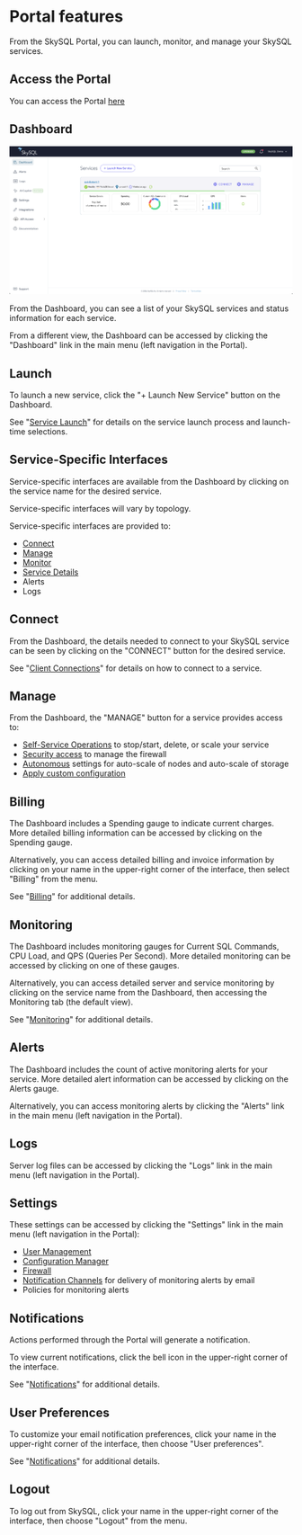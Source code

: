 # Portal features

From the SkySQL Portal, you can launch, monitor, and manage your SkySQL services.

## Access the Portal

You can access the Portal [here](https://app.skysql.com/dashboard)

## Dashboard

![dashboard](dashboard.png)


From the Dashboard, you can see a list of your SkySQL services and status information for each service.

From a different view, the Dashboard can be accessed by clicking the "Dashboard" link in the main menu (left navigation in the Portal).

## Launch

To launch a new service, click the "+ Launch New Service" button on the Dashboard.

See "[Service Launch](<./Launch page.md>)" for details on the service launch process and launch-time selections.

## Service-Specific Interfaces

Service-specific interfaces are available from the Dashboard by clicking on the service name for the desired service.

Service-specific interfaces will vary by topology.

Service-specific interfaces are provided to:

- [Connect](<../Connecting to Sky DBs/>)
- [Manage](<./Manage your Service.md>)
- [Monitor](<./Service Monitoring Panels.md>)
- [Service Details](<./Service Details page.md>)
- Alerts
- Logs

## Connect

From the Dashboard, the details needed to connect to your SkySQL service can be seen by clicking on the "CONNECT" button for the desired service.

See "[Client Connections](<../Connecting to Sky DBs/>)" for details on how to connect to a service.

## Manage

From the Dashboard, the "MANAGE" button for a service provides access to:

- [Self-Service Operations](<./Manage your Service.md>) to stop/start, delete, or scale your service
- [Security access](<../Security/Configuring Firewall.md>) to manage the firewall
- [Autonomous](<../Autonomously scale Compute, Storage/>) settings for auto-scale of nodes and auto-scale of storage
- [Apply custom configuration](../config/)

## Billing

The Dashboard includes a Spending gauge to indicate current charges. More detailed billing information can be accessed by clicking on the Spending gauge.

Alternatively, you can access detailed billing and invoice information by clicking on your name in the upper-right corner of the interface, then select "Billing" from the menu.

See "[Billing](<./Billing.md>)" for additional details.

## Monitoring

The Dashboard includes monitoring gauges for Current SQL Commands, CPU Load, and QPS (Queries Per Second). More detailed monitoring can be accessed by clicking on one of these gauges.

Alternatively, you can access detailed server and service monitoring by clicking on the service name from the Dashboard, then accessing the Monitoring tab (the default view).

See "[Monitoring](<./Service Monitoring Panels.md>)" for additional details.

## Alerts

The Dashboard includes the count of active monitoring alerts for your service. More detailed alert information can be accessed by clicking on the Alerts gauge.

Alternatively, you can access monitoring alerts by clicking the "Alerts" link in the main menu (left navigation in the Portal).

## Logs

Server log files can be accessed by clicking the "Logs" link in the main menu (left navigation in the Portal).

## Settings

These settings can be accessed by clicking the "Settings" link in the main menu (left navigation in the Portal):

- [User Management](<../Security/Managing Portal Users.md>)
- [Configuration Manager](../config/)
- [Firewall](<../Security/Configuring Firewall.md>)
- [Notification Channels](<../Portal features/Notifications.md>) for delivery of monitoring alerts by email
- Policies for monitoring alerts

## Notifications

Actions performed through the Portal will generate a notification.

To view current notifications, click the bell icon in the upper-right corner of the interface.

See "[Notifications](<../Portal features/Notifications.md>)" for additional details.

## User Preferences

To customize your email notification preferences, click your name in the upper-right corner of the interface, then choose "User preferences".

See "[Notifications](<../Portal features/Notifications.md>)" for additional details.

## Logout

To log out from SkySQL, click your name in the upper-right corner of the interface, then choose "Logout" from the menu.
